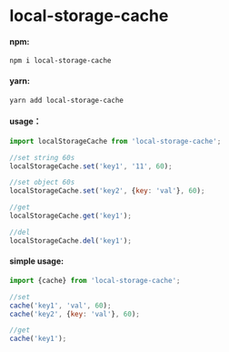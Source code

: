 # local-storage-cache

#### npm:

```shell
npm i local-storage-cache
```

#### yarn:

```shell
yarn add local-storage-cache
```

#### usage：

```javascript
import localStorageCache from 'local-storage-cache';

//set string 60s
localStorageCache.set('key1', '11', 60);

//set object 60s
localStorageCache.set('key2', {key: 'val'}, 60);

//get
localStorageCache.get('key1');

//del
localStorageCache.del('key1');
```

#### simple usage:

```javascript
import {cache} from 'local-storage-cache';

//set
cache('key1', 'val', 60);
cache('key2', {key: 'val'}, 60);

//get
cache('key1');

```
